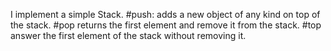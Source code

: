 I implement a simple Stack. 
#push: adds a new object of any kind on top of the stack. 
#pop returns the first element and remove it from the stack. 
#top answer the first element of the stack without removing it.